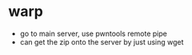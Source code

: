 # warp

- go to main server, use pwntools remote pipe
- can get the zip onto the server by just using wget